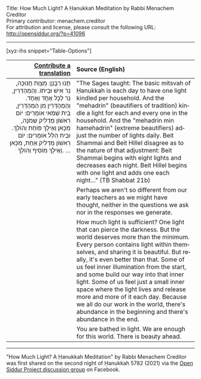 <html>
<head></head>
<body>
Title: How Much Light? A Ḥanukkah Meditation by Rabbi Menachem Creditor<br />
Primary contributor: menachem.creditor<br />
For attribution and license, please consult the following URL: <a href="http://opensiddur.org/?p=41096">http://opensiddur.org/?p=41096</a>
<p />
<hr />

[xyz-ihs snippet="Table-Options"]<table style="margin-left: auto; margin-right: auto;" class="draggable">
<thead><tr><th id="x" style="text-align: right;"><a href="/translate/" target="_blank" rel="noopener">Contribute a translation</a></th><th style="text-align: left;">Source (English)</th></tr></thead>
<tbody>
<tr><td style="vertical-align:top;">
<div class="commentary" lang="he" style="text-align: right;">
תָּנוּ רַבָּנַן: 
מִצְוַת חֲנוּכָּה, נֵר אִישׁ וּבֵיתוֹ. 
וְהַמְהַדְּרִין, נֵר לְכׇל אֶחָד וְאֶחָד. 
וְהַמְהַדְּרִין מִן הַמְהַדְּרִין, 
&nbsp;
בֵּית שַׁמַּאי אוֹמְרִים: יוֹם רִאשׁוֹן מַדְלִיק שְׁמֹנָה, מִכָּאן וְאֵילָךְ פּוֹחֵת וְהוֹלֵךְ. 
וּבֵית הִלֵּל אוֹמְרִים: יוֹם רִאשׁוֹן מַדְלִיק אַחַת, מִכָּאן וְאֵילָךְ מוֹסִיף וְהוֹלֵךְ. …
</div></td>

<td style="vertical-align:top;">
<div class="english" lang="en" style="text-align: left;">
"The Sages taught: 
The basic mitsvah of Ḥanukkah is each day to have one light kindled per household. 
And the "mehadrin" (beautifiers of tradition) kindle a light for each and every one in the household. 
And the "mehadrin min hamehadrin" (extreme beautifiers) adjust the number of lights daily. 
Beit Shammai and Beit Hillel disagree as to the nature of that adjustment: 
Beit Shammai begins with eight lights and decreases each night. 
Beit Hillel begins with one light and adds one each night…" <span class="citation">(TB Shabbat 21b)</span>
</div></td></tr>


<tr><td style="vertical-align:top;">
<div class="liturgy" lang="he" style="text-align: right;">

</div></td>

<td style="vertical-align:top;">
<div class="english" lang="en" style="text-align: left;">
Perhaps we aren't so different from our early teachers as we might have thought, 
neither in the questions we ask 
nor in the responses we generate. 
</div></td></tr>


<tr><td style="vertical-align:top;">
<div class="liturgy" lang="he" style="text-align: right;">

</div></td>

<td style="vertical-align:top;">
<div class="english" lang="en" style="text-align: left;">
How much light is sufficient? 
One light that can pierce the darkness. 
But the world deserves more than the minimum. 
Every person contains light within themselves, 
and sharing it is beautiful. 
But really, it's even better than that. 
Some of us feel inner illumination from the start, 
and some build our way into that inner light. 
Some of us feel just a small inner space where the light lives 
and release more and more of it each day. 
Because we all do our work in the world, 
there's abundance in the beginning 
and there's abundance in the end. 
</div></td></tr>


<tr><td style="vertical-align:top;">
<div class="liturgy" lang="he" style="text-align: right;">

</div></td>

<td style="vertical-align:top;">
<div class="english" lang="en" style="text-align: left;">
You are bathed in light. 
We are enough for this world.
There is beauty ahead.
</div></td></tr>
</tbody></table>

<hr />

"How Much Light? A Ḥanukkah Meditation" by Rabbi Menachem Creditor was first shared on the second night of Ḥanukkah 5782 (2021) via the <a href="https://www.facebook.com/groups/opensiddur/posts/10159069085192746/">Open Siddur Project discussion group</a> on Facebook.


</body>
</html>